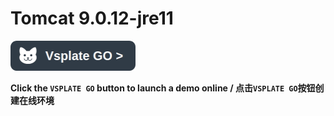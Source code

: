 # Tomcat 9.0.12-jre11

<a href="https://www.vsplate.com/?docker-compose=https://github.com/vsplate/dcenvs/tomcat/9.0.12-jre11"><img alt="VSPLATE GO" src="https://raw.githubusercontent.com/vsplate/images/master/vsgo_btn.png" width="200px"></a>

**Click the `VSPLATE GO` button to launch a demo online / 点击`VSPLATE GO`按钮创建在线环境**